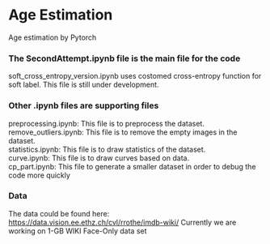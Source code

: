 # Age Estimation
Age estimation by Pytorch

### The SecondAttempt.ipynb file is the main file for the code
soft_cross_entropy_version.ipynb uses costomed cross-entropy function for soft label. This file is still under development.

### Other .ipynb files are supporting files
preprocessing.ipynb: This file is to preprocess the dataset. <br>
remove_outliers.ipynb: This file is to remove the empty images in the dataset. <br>
statistics.ipynb: This file is to draw statistics of the dataset. <br>
curve.ipynb: This file is to draw curves based on data. <br>
cp_part.ipynb: This file to generate a smaller dataset in order to debug the code more quickly <br>

### Data
The data could be found here: https://data.vision.ee.ethz.ch/cvl/rrothe/imdb-wiki/
Currently we are working on 1-GB WIKI Face-Only data set
